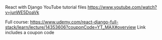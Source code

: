 React with Django YouTube tutorial files
https://www.youtube.com/watch?v=junWE5DoaVk


Full course: https://www.udemy.com/react-django-full-stack/learn/lecture/14353606?couponCode=YT_MAX#overview Link includes a coupon code
